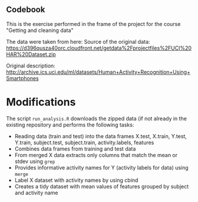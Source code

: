 ## Codebook

This is the exercise performed in the frame of the project for the course "Getting and cleaning data"

The data were taken from here:
Source of the original data: https://d396qusza40orc.cloudfront.net/getdata%2Fprojectfiles%2FUCI%20HAR%20Dataset.zip

Original description: http://archive.ics.uci.edu/ml/datasets/Human+Activity+Recognition+Using+Smartphones

# Modifications

The script ```run_analysis.R``` downloads the zipped data (if not already in the existing repository and performs the following tasks:
- Reading data (train and test) into the data frames X.test, X.train, Y.test, Y.train, subject.test, subject.train, activity.labels, features
- Combines data frames from training and test data
- From merged X data extracts only columns that match the mean or stdev using ```grep```
- Provides informative activity names for Y (activity labels for data) using ```merge```
- Label X dataset with activity names by using cbind
- Creates a tidy dataset with mean values of features grouped by subject and activity name
